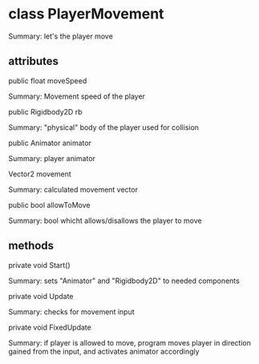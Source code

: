 # class PlayerMovement

Summary: let's the player move

## attributes

public float moveSpeed

Summary: Movement speed of the player

public Rigidbody2D rb

Summary: "physical" body of the player used for collision

public Animator animator

Summary: player animator

Vector2 movement

Summary: calculated movement vector

public bool allowToMove

Summary: bool whicht allows/disallows the player to move

## methods

private void Start()

Summary: sets "Animator" and "Rigidbody2D" to needed components

private void Update

Summary: checks for movement input

private void FixedUpdate

Summary: if player is allowed to move, program moves player in direction gained from the input, and activates animator accordingly